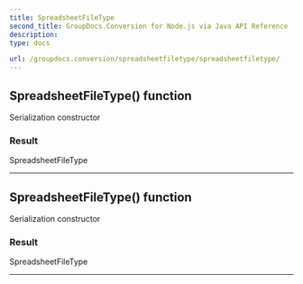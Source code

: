 ```yaml
---
title: SpreadsheetFileType
second_title: GroupDocs.Conversion for Node.js via Java API Reference
description: 
type: docs

url: /groupdocs.conversion/spreadsheetfiletype/spreadsheetfiletype/
---
```


## SpreadsheetFileType() function
Serialization constructor

### Result
SpreadsheetFileType


---


## SpreadsheetFileType() function
Serialization constructor

### Result
SpreadsheetFileType


---


